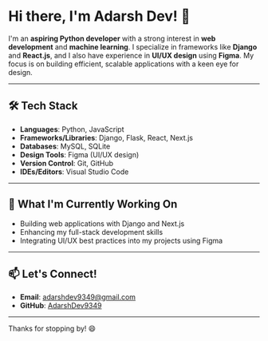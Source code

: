 # Hi there, I'm Adarsh Dev! 👋

I'm an **aspiring Python developer** with a strong interest in **web development** and **machine learning**. I specialize in frameworks like **Django** and **React.js**, and I also have experience in **UI/UX design** using **Figma**. My focus is on building efficient, scalable applications with a keen eye for design.

---

## 🛠️ Tech Stack
- **Languages**: Python, JavaScript
- **Frameworks/Libraries**: Django, Flask, React, Next.js
- **Databases**: MySQL, SQLite
- **Design Tools**: Figma (UI/UX design)
- **Version Control**: Git, GitHub
- **IDEs/Editors**: Visual Studio Code

---

## 🌱 What I'm Currently Working On
- Building web applications with Django and Next.js
- Enhancing my full-stack development skills
- Integrating UI/UX best practices into my projects using Figma

---

## 📫 Let's Connect!
- **Email**: [adarshdev9349@gmail.com](mailto:adarshdev9349@gmail.com)
- **GitHub**: [AdarshDev9349](https://github.com/AdarshDev9349)

---

Thanks for stopping by! 😄